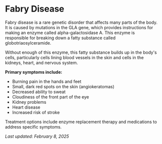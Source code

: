 # Fabry Disease

Fabry disease is a rare genetic disorder that affects many parts of the body. It is caused by mutations in the GLA gene, which provides instructions for making an enzyme called alpha-galactosidase A. This enzyme is responsible for breaking down a fatty substance called globotriaosylceramide.

Without enough of this enzyme, this fatty substance builds up in the body's cells, particularly cells lining blood vessels in the skin and cells in the kidneys, heart, and nervous system.

**Primary symptoms include:**
- Burning pain in the hands and feet
- Small, dark red spots on the skin (angiokeratomas)
- Decreased ability to sweat
- Cloudiness of the front part of the eye
- Kidney problems
- Heart disease
- Increased risk of stroke

Treatment options include enzyme replacement therapy and medications to address specific symptoms.

*Last updated: February 8, 2025* 